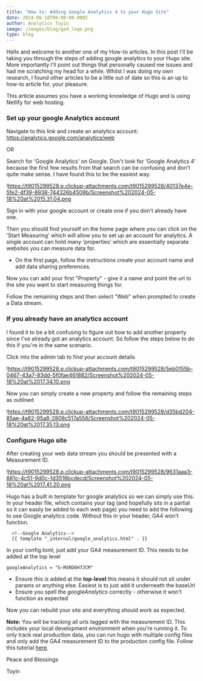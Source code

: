 ```yaml
---
title: "How to: Adding Google Analytics 4 to your Hugo Site"
date: 2024-06-18T00:00:00.000Z
author: Analytics Toyin
image: /images/blog/ga4_logo.png
type: blog
---
```

Hello and welcome to another one of my How-to articles. In this post I'll be taking you through the steps of adding google analytics to your Hugo site. More importantly I'll point out things that personally caused me issues and had me scratching my head for a while. Whilst I was doing my own research, I found other articles to be a little out of date so this is an up to how-to article for. your pleasure.

This article assumes you have a working knowledge of Hugo and is using Netlify for web hosting.

### Set up your google Analytics account

Navigate to this link and create an analytics account: https://analytics.google.com/analytics/web

OR

Search for 'Google Analytics' on Google. Don't look for 'Google Analytics 4' because the first few results from that search can be confusing and don't quite make sense. I have found this to be the easiest way.

!https://t9015299528.p.clickup-attachments.com/t9015299528/40137e4e-5fe2-4f39-8938-744326b4509b/Screenshot%202024-05-18%20at%2015.31.04.png

Sign in with your google account or create one if you don't already have one.

Then you should find yourself on the home page where you can click on the 'Start Measuring' which will allow you to set up an account for analytics. A single account can hold many 'properties' which are essentially separate websites you can measure data for.

- On the first page, follow the instructions create your account name and add data sharing preferences.

Now you can add your first "Property" - give it a name and point the url to the site you want to start measuring things for.

Follow the remaining steps and then select "Web" when prompted to create a Data stream.

### If you already have an analytics account

I found it to be a bit confusing to figure out how to add another property since I've already got an analytics account. So follow the steps below to do this if you're in the same scenario.

Click into the admin tab to find your account details

!https://t9015299528.p.clickup-attachments.com/t9015299528/5eb0155b-0467-43a7-83dd-5f0fae461882/Screenshot%202024-05-18%20at%2017.34.10.png

Now you can simply create a new property and follow the remaining steps as outlined

!https://t9015299528.p.clickup-attachments.com/t9015299528/d35bd204-85ae-4a82-95a8-2808c517a556/Screenshot%202024-05-18%20at%2017.35.13.png

### Configure Hugo site

After creating your web data stream you should be presented with a Measurement ID.

!https://t9015299528.p.clickup-attachments.com/t9015299528/9631aaa3-661c-4c51-9d0c-1d3516bcdecd/Screenshot%202024-05-18%20at%2017.41.20.png

Hugo has a built in template for google analytics so we can simply use this. In your header file, which contains your <head> tag (and hopefully sits in a partial so it can easily be added to each web page) you need to add the following to use Google analytics code. Without this in your header, GA4 won't function.

```
  <!--Google Analytics-->
  {{ template "_internal/google_analytics.html" . }}
```

In your config.toml, just add your GA4 measurement ID. This needs to be added at the top level

```
googleAnalytics = "G-MSRD6H7JCM"
```
- Ensure this is added at the **top-level** this means it should not sit under params or anything else. Easiest is to just add it underneath the baseUrl
- Ensure you spell the *googleAnalytics* correctly - otherwise it won't function as expected

Now you can rebuild your site and everything should work as expected.

**Note:** You will be tracking all urls tagged with the measurement ID. This includes your local development environment when you're running it. To only track real production data, you can run hugo with multiple config files and only add the GA4 measurement ID to the production config file. Follow this tutorial [here](https://gohugo.io/getting-started/configuration/).

Peace and Blessings 

Toyin
